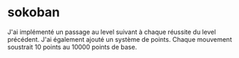 # sokoban

J'ai implémenté un passage au level suivant à chaque réussite du level précédent. J'ai également ajouté un système de points. Chaque mouvement soustrait 10 points au 10000 points de base.